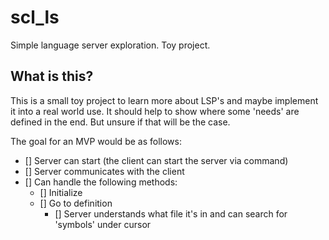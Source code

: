 # scl_ls
Simple language server exploration. Toy project.

## What is this?
This is a small toy project to learn more about LSP's and maybe implement it into a real world use.
It should help to show where some 'needs' are defined in the end. But unsure if that will be the case.

The goal for an MVP would be as follows:

- [] Server can start (the client can start the server via command)
- [] Server communicates with the client
- [] Can handle the following methods: 
   - [] Initialize
   - [] Go to definition
        - [] Server understands what file it's in and can search for 'symbols' under cursor


